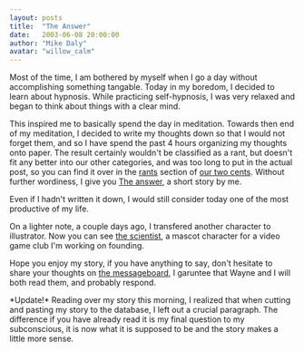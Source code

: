 ```yaml
---
layout: posts
title:  "The Answer"
date:   2003-06-08 20:00:00
author: "Mike Daly"
avatar: "willow_calm"
---
```

Most of the time, I am bothered by myself when I go a day without accomplishing something tangable. Today in my boredom, I decided to learn about hypnosis. While practicing self-hypnosis, I was very relaxed and began to think about things with a clear mind.

 This inspired me to basically spend the day in meditation. Towards then end of my meditation, I decided to write my thoughts down so that I would not forget them, and so I have spend the past 4 hours organizing my thoughts onto paper. The result certainly wouldn't be classified as a rant, but doesn't fit any better into our other categories, and was too long to put in the actual post, so you can find it over in the [rants](/otc.html?view=rant) section of [our two cents](/otc.html). Without further wordiness, I give you [The answer](/otc.html?view=specific&item=32), a short story by me.

 Even if I hadn't written it down, I would still consider today one of the most productive of my life.

 On a lighter note, a couple days ago, I transfered another character to illustrator. Now you can see [the scientist](https://content.duelingmonkeys.com/gallery/art/scientist.jpg), a mascot character for a video game club I'm working on founding.

 Hope you enjoy my story, if you have anything to say, don't hesitate to share your thoughts on [the messageboard](topics.php), I garuntee that Wayne and I will both read them, and probably respond.

 &#42;Update!&#42; Reading over my story this morning, I realized that when cutting and pasting my story to the database, I left out a crucial paragraph. The difference if you have already read it is my final question to my subconscious, it is now what it is supposed to be and the story makes a little more sense.
